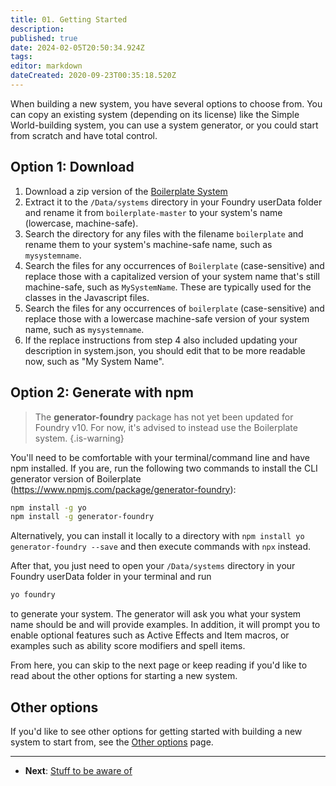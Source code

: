 ```yaml
---
title: 01. Getting Started
description: 
published: true
date: 2024-02-05T20:50:34.924Z
tags: 
editor: markdown
dateCreated: 2020-09-23T00:35:18.520Z
---
```


When building a new system, you have several options to choose from. You can copy an existing system (depending on its license) like the Simple World-building system, you can use a system generator, or you could start from scratch and have total control.

## Option 1: Download

1. Download a zip version of the [Boilerplate System](https://gitlab.com/asacolips-projects/foundry-mods/boilerplate/-/archive/master/boilerplate-master.zip)
2. Extract it to the `/Data/systems` directory in your Foundry userData folder and rename it from `boilerplate-master` to your system's name (lowercase, machine-safe).
3. Search the directory for any files with the filename `boilerplate` and rename them to your system's machine-safe name, such as `mysystemname`.
4. Search the files for any occurrences of `Boilerplate` (case-sensitive) and replace those with a capitalized version of your system name that's still machine-safe, such as `MySystemName`. These are typically used for the classes in the Javascript files.
5. Search the files for any occurrences of `boilerplate` (case-sensitive) and replace those with a lowercase machine-safe version of your system name, such as `mysystemname`.
6. If the replace instructions from step 4 also included updating your description in system.json, you should edit that to be more readable now, such as "My System Name".

## Option 2:  Generate with npm

> The **generator-foundry** package has not yet been updated for Foundry v10. For now, it's advised to instead use the Boilerplate system.
{.is-warning}


You'll need to be comfortable with your terminal/command line and have npm installed. If you are, run the following two commands to install the CLI generator version of Boilerplate (https://www.npmjs.com/package/generator-foundry):


```bash
npm install -g yo
npm install -g generator-foundry
```

Alternatively, you can install it locally to a directory with `npm install yo generator-foundry --save` and then execute commands with `npx` instead.


After that, you just need to open your `/Data/systems` directory in your Foundry userData folder in your terminal and run


```bash
yo foundry
```

to generate your system. The generator will ask you what your system name should be and will provide examples. In addition, it will prompt you to enable optional features such as Active Effects and Item macros, or examples such as ability score modifiers and spell items.


From here, you can skip to the next page or keep reading if you'd like to read about the other options for starting a new system.

## Other options

If you'd like to see other options for getting started with building a new system to start from, see the [Other options](https://foundryvtt.wiki/en/development/guides/SD-tutorial/SD012-Other-options) page.

---

* **Next**: [Stuff to be aware of](https://foundryvtt.wiki/en/development/guides/SD-tutorial/SD02-Stuff-to-be-aware-of)